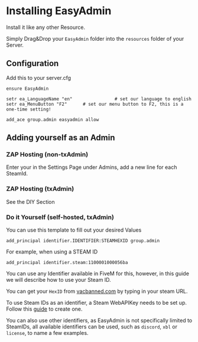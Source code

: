 # Installing EasyAdmin

Install it like any other Resource.

Simply Drag&Drop your `EasyAdmin` folder into the `resources` folder of your Server.

## Configuration
Add this to your server.cfg

```
ensure EasyAdmin

setr ea_LanguageName "en"                # set our language to english
setr ea_MenuButton "F2"		 # set our menu button to F2, this is a one-time setting!

add_ace group.admin easyadmin allow
```

## Adding yourself as an Admin

### ZAP Hosting (non-txAdmin)
Enter your in the Settings Page under Admins, add a new line for each SteamId.

### ZAP Hosting (txAdmin)

See the DIY Section

### Do it Yourself (self-hosted, txAdmin)

You can use this template to fill out your desired Values

```
add_principal identifier.IDENTIFIER:STEAMHEXID group.admin
```

For example, when using a STEAM ID

```
add_principal identifier.steam:1100001000056ba
```

You can use any Identifier available in FiveM for this, however, in this guide we will describe how to use your Steam ID.

You can get your `HexID` from [vacbanned.com](http://www.vacbanned.com/) by typing in your steam URL.

To use Steam IDs as an identifier, a Steam WebAPIKey needs to be set up. Follow this [guide](steamapikey.md) to create one.

You can also use other identifiers, as EasyAdmin is not specifically limited to SteamIDs, all available identifiers can be used, such as `discord`, `xbl` or `license`, to name a few examples.

